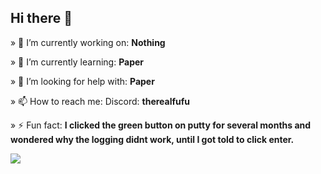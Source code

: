 ## Hi there 👋

» 🔭 I’m currently working on: **Nothing**

» 🌱 I’m currently learning: **Paper**

» 🤔 I’m looking for help with: **Paper**

» 📫 How to reach me: Discord: **therealfufu**

» ⚡ Fun fact: **I clicked the green button on putty for several months and wondered why the logging didnt work, until I got told to click enter.**


<a href="https://visitcount.itsvg.in">
  <img src="https://visitcount.itsvg.in/api?id=Th3RealFuFu&label=Profile%20Views&color=12&icon=2&pretty=false" />
</a>
